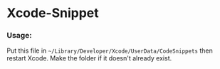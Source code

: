 Xcode-Snippet
=============

### Usage:

Put this file in `~/Library/Developer/Xcode/UserData/CodeSnippets` then restart Xcode. Make the folder if it doesn't already exist.
